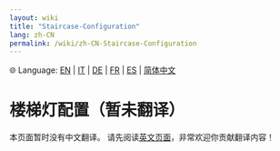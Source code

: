 ```yaml
---
layout: wiki
title: "Staircase-Configuration"
lang: zh-CN
permalink: /wiki/zh-CN-Staircase-Configuration
---
```

🌐 Language: [EN](https://supergiovane.github.io/node-red-contrib-knx-ultimate/wiki/Staircase-Configuration) | [IT](https://supergiovane.github.io/node-red-contrib-knx-ultimate/wiki/it-Staircase-Configuration) | [DE](https://supergiovane.github.io/node-red-contrib-knx-ultimate/wiki/de-Staircase-Configuration) | [FR](https://supergiovane.github.io/node-red-contrib-knx-ultimate/wiki/fr-Staircase-Configuration) | [ES](https://supergiovane.github.io/node-red-contrib-knx-ultimate/wiki/es-Staircase-Configuration) | [简体中文](https://supergiovane.github.io/node-red-contrib-knx-ultimate/wiki/zh-CN-Staircase-Configuration)
# 楼梯灯配置（暂未翻译）

本页面暂时没有中文翻译。
请先阅读[英文页面](./Staircase-Configuration)，非常欢迎你贡献翻译内容！
